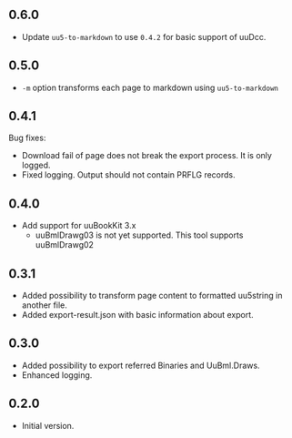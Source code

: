 0.6.0
-----
* Update `uu5-to-markdown` to use `0.4.2` for basic support of uuDcc.

0.5.0
-----
* `-m` option transforms each page to markdown using `uu5-to-markdown`

0.4.1
-----

Bug fixes:
* Download fail of page does not break the export process. It is only logged.
* Fixed logging. Output should not contain PRFLG records.

0.4.0
-----
* Add support for uuBookKit 3.x
  * uuBmlDrawg03 is not yet supported. This tool supports uuBmlDrawg02 

0.3.1
-----
* Added possibility to transform page content to formatted uu5string in another file.
* Added export-result.json with basic information about export.

0.3.0
-----
* Added possibility to export referred Binaries and UuBml.Draws.
* Enhanced logging.

0.2.0
-----
* Initial version.